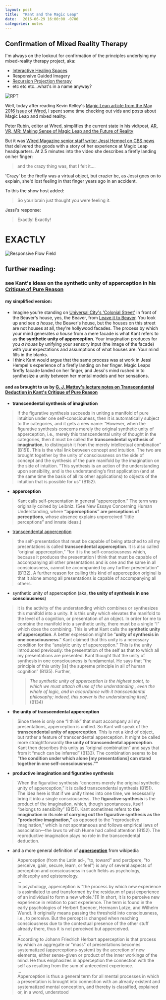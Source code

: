 ```yaml
---
layout: post
title:  "Kant and the Magic Leap"
date:   2016-06-29 16:00:00 -0700
categories: notes 
---
```


## Confirmation of Mixed Reality Therapy 
I'm always on the lookout for confirmation of the principles underlying my mixed-reality therapy project, aka:
- [Interactive Healing Spaces](https://www.flickr.com/photos/jaycody9/albums/72157637800982304)
- Responsive Guided Imagery
- [Recursion Projection therapy](https://www.flickr.com/photos/jaycody9/albums/72157625517220234)
- etc etc etc...what's in a name anyway?

![RPT]({{log.jaylab.io}}/assets/gifs/2010_11-recursion-projection-therapy-SOEX_gallery.gif)

Well, today after reading Kevin Kelley's [Magic Leap article from the May 2016 issue of Wired](http://www.wired.com/2016/04/magic-leap-vr/), I spent some time checking out vids and posts about Magic Leap and mixed reality. 

Peter Rubin, editor at Wired, simplifies the current state in his vid/post, [AR, VR, MR: Making Sense of Magic Leap and the Future of Reality](http://www.wired.com/2016/04/differences-between-vr-mr-ar/)

But it was [Wired Magazine senior staff writer Jessi Hempel on CBS news](https://www.youtube.com/watch?v=yumCpRXouFw) that delivered the goods with a story of her experience at Magic Leap headquarters.  At 2.5 minutes into the video she describes a firefly landing on her finger:

> and the crazy thing was, that I felt it....

'Crazy' bc the firefly was a virtual object, but crazier bc, as Jessi goes on to explain, she'd lost feeling in that finger years ago in an accident.

To this the show host added:

> So your brain just thought you were feeling it.

Jessi's response:

> Exactly! Exactly!


# **EXACTLY**

![Responsive Flow Field]({{log.jaylab.io}}/assets/gifs/2011-flow_field.gif)

## further reading:

### see Kant's ideas on the synthetic unity of apperception in his [Critique of Pure Reason](http://files.libertyfund.org/files/1442/0330_Bk.pdf)

#### my simplified version:
- Imagine you're standing on [Universal City's 'Colonial Street'](http://www.retroweb.com/universal_leave_it_to_beaver.html) in front of the Beaver's house, yes, the Beaver, from [Leave it to Beaver](https://www.youtube.com/watch?v=uB2CZxdqXh4).  You look up and see *a house*, the Beaver's house, but the houses on this street are not houses at all, they're hollywood facades. The process by which your mind generates *a house* from a mere facade is what Kant refers to as **the synthetic unity of apperception**. Your imagination produces for you *a house* by unifying your sensory input (the image of the facade) with your expectations and assumptions of what houses are. Your mind fills in the blanks.  
- I think Kant would argue that the same process was at work in Jessi Hempel's experience of a firefly landing on her finger.  Magic Leaps firefly facade landed on her finger, and Jessi's mind rushed in to synthesize a unity between her mental models and her sensations.  
  
#### and as brought to us by [G. J. Mattey's lecture notes on Transcendental Deduction in Kant's Critique of Pure Reason](http://hume.ucdavis.edu/mattey/phi175/trdedlec.html)

- **transcendental synthesis of imagination**  

> If the figurative synthesis succeeds in uniting a manifold of pure intuition under one self-consciouness, then it is automatically subject to the categories, and it gets a new name: “However, when the figurative synthesis concerns merely the original synthetic unity of apperception, i.e., merely this transcendental unity of thought in the categories, then it must be called the **transcendental synthesis of imagination**, to distinguish it from the merely intellectual combination” (B151). This is the vital link between concept and intuition. The two are brought together by the unity of consciousness on the side of concept and the synthesis of the pure manifold by the imagination on the side of intuition. “This synthesis is an action of the understanding upon sensibility, and is the understanding‘s first application (and at the same time the basis of all its other applications) to objects of the intuition that is possible for us” (B152).

- **apperception**

> Kant calls self-presentation in general “apperception.” The term was originally coined by Leibniz. (See New Essays Concerning Human Understanding, where **“apperceptions” are perceptions of perceptions**, whose absence explains unperceived “little perceptions” and innate ideas.)

- [transcendental apperception](https://en.wikipedia.org/wiki/Transcendental_apperception)

> the self-presentation that must be capable of being attached to all my presentations is called **transcendental apperception**. It is also called “original apperception,” “for it is the self-consciousness which, because it produces the presentation I think that must be capable of accompanying all other presentations and is one and the same in all consciousness, cannot be accompanied by any further presentation” (B132). A further reason for calling this kind of apperception original is that it alone among all presentations is capable of accompanying all others.

- synthetic unity of apperception (aka, **the unity of synthesis in one consciousness**)

>  it is the activity of the understanding which combines or synthesizes this manifold into a unity. It is this unity which elevates the manifold to the level of a cognition, or presentation of an object.
> In order for me to combine the manifold into a synthetic unity, there must be a single “I” which does the combining. This is what Kant calls the **synthetic unity of apperception**. A better expression might be “**unity of synthesis in one consciousness**.” Kant claimed that this unity is a necessary condition for the “analytic unity of apperception.” This is the unity introduced previously: the presentation of the self as that to which all my presentations are presented. Kant thought that the unity of synthesis in one consciousness is fundamental. He says that “the principle of this unity [is] the supreme principle in all of human cognition” (B135). Further,
>> _The synthetic unity of apperception is the highest point, to which we must attach all use of the understanding , even the whole of logic, and in accordance with it transcendental philosophy; indeed, this power is the understanding itself._ (B134)

- **the unity of transcendental apperception**

>Since there is only one “I think” that must accompany all my presentations, apperception is unified. So Kant will speak of the **transcendental unity of apperception**. This is not a kind of object, but rather a feature of transcendental apperception. It might be called more straightforwardly **the unity of transcendental apperception**. Kant then describes this unity as “original combination” and says that from it “much can be inferred” (B133). The combination seems to be **"the condition under which alone [my presentations] can stand together in one self-consciousness.""**

- **productive imagination and figurative synthesis**

> When the figurative synthesis “concerns merely the original synthetic unity of apperception,” it is called transcendental synthesis (B151). The idea here is that if we unify times into one time, we necessarily bring it into a single consciousness. The **figurative synthesis** is the product of the imagination, which, though spontaneous, itself “belongs to sensibility” (B151). Kant sometimes refers to **the imagination in its role of carrying out the figurative synthesis as the “productive imagination,”** as opposed to the “reproductive imagination,” which is not spontaneous and follows empirical laws of association—the laws to which Hume had called attention (B152). The reproductive imagination plays no role in the transcendental deduction.

- and a more general definition of **[apperception](https://en.wikipedia.org/wiki/Apperception)** from wikipedia

> Apperception (from the Latin ad-, "to, toward" and percipere, "to perceive, gain, secure, learn, or feel") is any of several aspects of perception and consciousness in such fields as psychology, philosophy and epistemology.  
...  
In psychology, apperception is "the process by which new experience is assimilated to and transformed by the residuum of past experience of an individual to form a new whole."[1] In short, it is to perceive new experience in relation to past experience. The term is found in the early psychologies of Herbert Spencer, Hermann Lotze, and Wilhelm Wundt. It originally means passing the threshold into consciousness, i.e., to perceive. But the percept is changed when reaching consciousness due to the contextual presence of the other stuff already there, thus it is not perceived but apperceived.  
...  
According to Johann Friedrich Herbart apperception is that process by which an aggregate or "mass" of presentations becomes systematized (apperceptions-system) by the accretion of new elements, either sense-given or product of the inner workings of the mind. He thus emphasizes in apperception the connection with the self as resulting from the sum of antecedent experience.  
...  
Apperception is thus a general term for all mental processes in which a presentation is brought into connection with an already existent and systematized mental conception, and thereby is classified, explained or, in a word, understood




